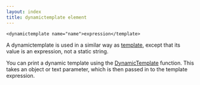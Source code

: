 ```yaml
---
layout: index
title: dynamictemplate element
---
```


    <dynamictemplate name="name">expression</template>

A dynamictemplate is used in a similar way as [template](template.html), except that its value is an expression, not a static string.

You can print a dynamic template using the [DynamicTemplate](../functions/dynamictemplate.html) function. This takes an object or text parameter, which is then passed in to the template expression.
